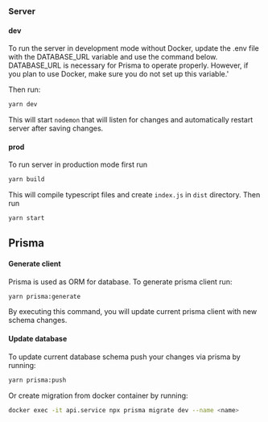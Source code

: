 ### Server

#### dev

To run the server in development mode without Docker, update the .env file with the DATABASE_URL variable and use the command below. DATABASE_URL is necessary for Prisma to operate properly. However, if you plan to use Docker, make sure you do not set up this variable.'

Then run:

```bash
yarn dev
```

This will start `nodemon` that will listen for changes and automatically restart server after saving changes.

#### prod

To run server in production mode first run

```bash
yarn build
```

This will compile typescript files and create `index.js` in `dist` directory. Then run

```bash
yarn start
```

## Prisma

#### Generate client

Prisma is used as ORM for database. To generate prisma client run:

```bash
yarn prisma:generate
```

By executing this command, you will update current prisma client with new schema changes.

#### Update database

To update current database schema push your changes via prisma by running:

```bash
yarn prisma:push
```

Or create migration from docker container by running:

```bash
docker exec -it api.service npx prisma migrate dev --name <name>
```
